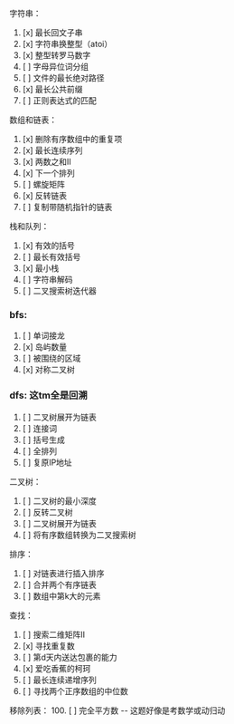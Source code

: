 字符串：
1. [x] 最长回文子串
2. [x] 字符串换整型（atoi）
3. [x] 整型转罗马数字
4. [ ] 字母异位词分组
5. [ ] 文件的最长绝对路径
6. [x] 最长公共前缀
7. [ ] 正则表达式的匹配

数组和链表：
1. [x] 删除有序数组中的重复项
2. [x] 最长连续序列
3. [x] 两数之和II
4. [x] 下一个排列
5. [ ] 螺旋矩阵
6. [x] 反转链表
7. [ ] 复制带随机指针的链表

栈和队列：
1. [x] 有效的括号
2. [ ] 最长有效括号
3. [x] 最小栈
4. [ ] 字符串解码
5. [ ] 二叉搜索树迭代器

### bfs:
1. [ ] 单词接龙
2. [x] 岛屿数量
3. [ ] 被围绕的区域
4. [x] 对称二叉树

### dfs: 这tm全是回溯
1. [ ] 二叉树展开为链表
2. [ ] 连接词
3. [ ] 括号生成
4. [ ] 全排列
5. [ ] 复原IP地址

二叉树：
1. [ ] 二叉树的最小深度
2. [ ] 反转二叉树
3. [ ] 二叉树展开为链表
4. [ ] 将有序数组转换为二叉搜索树

排序：
1. [ ] 对链表进行插入排序
2. [ ] 合并两个有序链表
3. [ ] 数组中第k大的元素

查找：
1. [ ] 搜索二维矩阵II
2. [x] 寻找重复数
3. [ ] 第d天内送达包裹的能力
4. [x] 爱吃香蕉的柯珂
5. [ ] 最长连续递增序列
6. [ ] 寻找两个正序数组的中位数

移除列表：
100. [ ] 完全平方数 -- 这题好像是考数学或动归动
